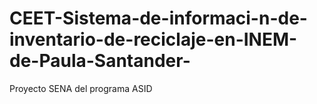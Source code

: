 # CEET-Sistema-de-informaci-n-de-inventario-de-reciclaje-en-INEM-de-Paula-Santander-
Proyecto SENA del programa ASID
